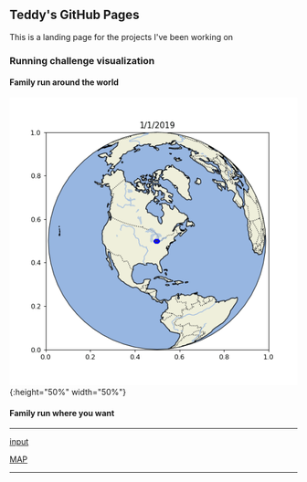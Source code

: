 ## Teddy's GitHub Pages

This is a landing page for the projects I've been working on

### Running challenge visualization
#### Family run around the world
![rungif](https://raw.githubusercontent.com/tdeyster/fun_projects/aa54ee258484cef8f1902153654c7430096d2588/run_around_the_world/run_slow.gif){:height="50%" width="50%"}
#### Family run where you want
---

<a href="https://docs.google.com/spreadsheets/d/1zUNnt4nbvUa2erNJQ0dZ4SyDu0VtDupyh6j7NLRBETA/edit?usp=sharing" target="_blank">input</a>

<a href="https://tdeyster.github.io/fun_projects/run_where_you_want/track_map.html" target="_blank">MAP</a>
   
---
